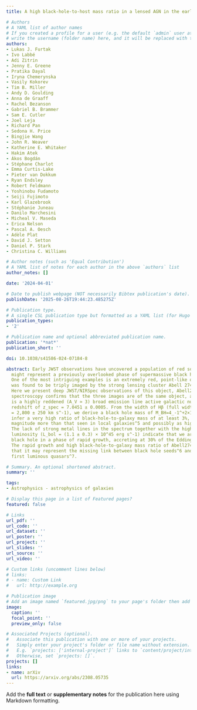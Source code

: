 ```yaml
---
title: A high black-hole-to-host mass ratio in a lensed AGN in the early Universe

# Authors
# A YAML list of author names
# If you created a profile for a user (e.g. the default `admin` user at `content/authors/admin/`), 
# write the username (folder name) here, and it will be replaced with their full name and linked to their profile.
authors:
- Lukas J. Furtak
- Ivo Labbé
- Adi Zitrin
- Jenny E. Greene
- Pratika Dayal
- Iryna Chemerynska
- Vasily Kokorev
- Tim B. Miller
- Andy D. Goulding
- Anna de Graaff
- Rachel Bezanson
- Gabriel B. Brammer
- Sam E. Cutler
- Joel Leja
- Richard Pan
- Sedona H. Price
- Bingjie Wang
- John R. Weaver
- Katherine E. Whitaker
- Hakim Atek
- Ákos Bogdán
- Stéphane Charlot
- Emma Curtis-Lake
- Pieter van Dokkum
- Ryan Endsley
- Robert Feldmann
- Yoshinobu Fudamoto
- Seiji Fujimoto
- Karl Glazebrook
- Stéphanie Juneau
- Danilo Marchesini
- Micheal V. Maseda
- Erica Nelson
- Pascal A. Oesch
- Adèle Plat
- David J. Setton
- Daniel P. Stark
- Christina C. Williams

# Author notes (such as 'Equal Contribution')
# A YAML list of notes for each author in the above `authors` list
author_notes: []

date: '2024-04-01'

# Date to publish webpage (NOT necessarily Bibtex publication's date).
publishDate: '2025-08-26T19:44:23.485275Z'

# Publication type.
# A single CSL publication type but formatted as a YAML list (for Hugo requirements).
publication_types:
- '2'

# Publication name and optional abbreviated publication name.
publication: '*nat*'
publication_short: ''

doi: 10.1038/s41586-024-07184-8

abstract: Early JWST observations have uncovered a population of red sources that
  might represent a previously overlooked phase of supermassive black hole growth^1-3.
  One of the most intriguing examples is an extremely red, point-like object that
  was found to be triply imaged by the strong lensing cluster Abell 2744 (ref. ^4).
  Here we present deep JWST/NIRSpec observations of this object, Abell2744-QSO1. The
  spectroscopy confirms that the three images are of the same object, and that it
  is a highly reddened (A_V ≃ 3) broad emission line active galactic nucleus at a
  redshift of z_spec = 7.0451 ± 0.0005. From the width of Hβ (full width at half-maximum
  = 2,800 ± 250 km s^-1), we derive a black hole mass of M_BH=4_-1^+2×1 0^7M_⊙ . We
  infer a very high ratio of black-hole-to-galaxy mass of at least 3%, an order of
  magnitude more than that seen in local galaxies^5 and possibly as high as 100%.
  The lack of strong metal lines in the spectrum together with the high bolometric
  luminosity (L_bol = (1.1 ± 0.3) × 10^45 erg s^-1) indicate that we are seeing the
  black hole in a phase of rapid growth, accreting at 30% of the Eddington limit.
  The rapid growth and high black-hole-to-galaxy mass ratio of Abell2744-QSO1 suggest
  that it may represent the missing link between black hole seeds^6 and one of the
  first luminous quasars^7.

# Summary. An optional shortened abstract.
summary: ''

tags:
- Astrophysics - astrophysics of galaxies

# Display this page in a list of Featured pages?
featured: false

# Links
url_pdf: ''
url_code: ''
url_dataset: ''
url_poster: ''
url_project: ''
url_slides: ''
url_source: ''
url_video: ''

# Custom links (uncomment lines below)
# links:
# - name: Custom Link
#   url: http://example.org

# Publication image
# Add an image named `featured.jpg/png` to your page's folder then add a caption below.
image:
  caption: ''
  focal_point: ''
  preview_only: false

# Associated Projects (optional).
#   Associate this publication with one or more of your projects.
#   Simply enter your project's folder or file name without extension.
#   E.g. `projects: ['internal-project']` links to `content/project/internal-project/index.md`.
#   Otherwise, set `projects: []`.
projects: []
links:
- name: arXiv
  url: https://arxiv.org/abs/2308.05735
---
```


Add the **full text** or **supplementary notes** for the publication here using Markdown formatting.
